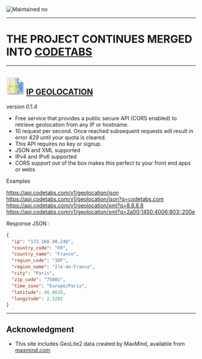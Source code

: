 
![Maintained no](https://img.shields.io/badge/Maintained%3F-NO-red.svg)  

---
# **THE PROJECT CONTINUES MERGED INTO [CODETABS](https://github.com/jolav/codetabs)** 
---


## ![logo](https://github.com/jolav/geoip-xyz/blob/master/www/_public/icons/ip48.png?raw=true) **[IP GEOLOCATION](https://codetabs.com/ip-geolocation/ip-geolocation.html)** 

version 0.1.4

- Free service that provides a public secure API (CORS enabled) to retrieve geolocation from any IP or hostname.  
- 10 request per second. Once reached subsequent requests will result in error 429 until your quota is cleared.  
- This API requires no key or signup.  
- JSON and XML supported
- IPv4 and IPv6 supported  
- CORS support out of the box makes this perfect to your front end apps or webs  


Examples

https://api.codetabs.com/v1/geolocation/json  
https://api.codetabs.com/v1/geolocation/json?q=codetabs.com  
https://api.codetabs.com/v1/geolocation/xml?q=8.8.8.8  
https://api.codetabs.com/v1/geolocation/xml?q=2a00:1450:4006:803::200e  

Response JSON :

```json
{   
  "ip": "172.168.90.240",
  "country_code": "FR",
  "country_name": "France",
  "region_code": "IDF",
  "region_name": "Ile-de-France",
  "city": "Paris",
  "zip_code": "75001",
  "time_zone": "Europe/Paris",
  "latitude": 48.8628,
  "longitude": 2.3292   
}
```

<hr>



## **Acknowledgment**


* This site includes GeoLite2 data created by MaxMind, available from  [maxmind.com](http://maxmind.com)
